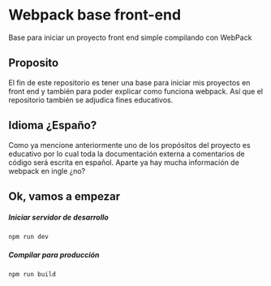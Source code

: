# Webpack base front-end
Base para iniciar un proyecto front end simple compilando con WebPack

## Proposito
El fin de este repositorio es tener una base para iniciar mis proyectos en front end y también para poder explicar como funciona webpack. Así que el repositorio también se adjudica fines educativos.

## Idioma ¿Españo?
Como ya mencione anteriormente uno de los propósitos del proyecto es educativo por lo cual toda la documentación externa a comentarios de código será escrita en español. Aparte ya hay mucha información de webpack en ingle ¿no?

## Ok, vamos a empezar

##### Iniciar servidor de desarrollo
`npm run dev`

##### Compilar para producción
`npm run build`
